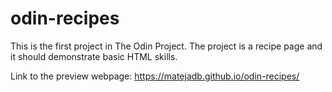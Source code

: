 # odin-recipes

This is the first project in The Odin Project. The project is a recipe page and it should demonstrate basic HTML skills.

Link to the preview webpage:
https://matejadb.github.io/odin-recipes/

